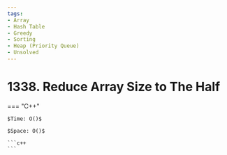 ```yaml
---
tags:
- Array
- Hash Table
- Greedy
- Sorting
- Heap (Priority Queue)
- Unsolved
---
```



# 1338. Reduce Array Size to The Half

=== "C++"

    $Time: O()$

    $Space: O()$

    ```c++
    ```